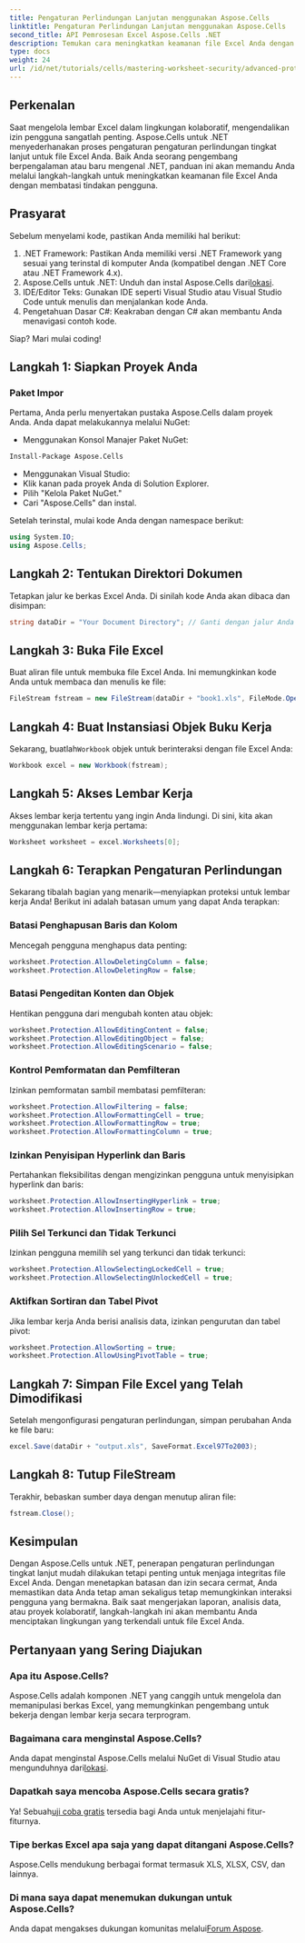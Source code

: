 ```yaml
---
title: Pengaturan Perlindungan Lanjutan menggunakan Aspose.Cells
linktitle: Pengaturan Perlindungan Lanjutan menggunakan Aspose.Cells
second_title: API Pemrosesan Excel Aspose.Cells .NET
description: Temukan cara meningkatkan keamanan file Excel Anda dengan menerapkan pengaturan perlindungan tingkat lanjut menggunakan Aspose.Cells untuk .NET. Panduan komprehensif ini memandu Anda melalui petunjuk langkah demi langkah tentang pembatasan tindakan pengguna.
type: docs
weight: 24
url: /id/net/tutorials/cells/mastering-worksheet-security/advanced-protection-settings/
---
```

## Perkenalan

Saat mengelola lembar Excel dalam lingkungan kolaboratif, mengendalikan izin pengguna sangatlah penting. Aspose.Cells untuk .NET menyederhanakan proses pengaturan pengaturan perlindungan tingkat lanjut untuk file Excel Anda. Baik Anda seorang pengembang berpengalaman atau baru mengenal .NET, panduan ini akan memandu Anda melalui langkah-langkah untuk meningkatkan keamanan file Excel Anda dengan membatasi tindakan pengguna.

## Prasyarat

Sebelum menyelami kode, pastikan Anda memiliki hal berikut:

1. .NET Framework: Pastikan Anda memiliki versi .NET Framework yang sesuai yang terinstal di komputer Anda (kompatibel dengan .NET Core atau .NET Framework 4.x).
2.  Aspose.Cells untuk .NET: Unduh dan instal Aspose.Cells dari[lokasi](https://releases.aspose.com/cells/net/).
3. IDE/Editor Teks: Gunakan IDE seperti Visual Studio atau Visual Studio Code untuk menulis dan menjalankan kode Anda.
4. Pengetahuan Dasar C#: Keakraban dengan C# akan membantu Anda menavigasi contoh kode.

Siap? Mari mulai coding!

## Langkah 1: Siapkan Proyek Anda

### Paket Impor

Pertama, Anda perlu menyertakan pustaka Aspose.Cells dalam proyek Anda. Anda dapat melakukannya melalui NuGet:

- Menggunakan Konsol Manajer Paket NuGet:
```bash
Install-Package Aspose.Cells
```

- Menggunakan Visual Studio:
- Klik kanan pada proyek Anda di Solution Explorer.
- Pilih "Kelola Paket NuGet."
- Cari "Aspose.Cells" dan instal.

Setelah terinstal, mulai kode Anda dengan namespace berikut:

```csharp
using System.IO;
using Aspose.Cells;
```

## Langkah 2: Tentukan Direktori Dokumen

Tetapkan jalur ke berkas Excel Anda. Di sinilah kode Anda akan dibaca dan disimpan:

```csharp
string dataDir = "Your Document Directory"; // Ganti dengan jalur Anda yang sebenarnya
```

## Langkah 3: Buka File Excel

Buat aliran file untuk membuka file Excel Anda. Ini memungkinkan kode Anda untuk membaca dan menulis ke file:

```csharp
FileStream fstream = new FileStream(dataDir + "book1.xls", FileMode.Open);
```

## Langkah 4: Buat Instansiasi Objek Buku Kerja

 Sekarang, buatlah`Workbook` objek untuk berinteraksi dengan file Excel Anda:

```csharp
Workbook excel = new Workbook(fstream);
```

## Langkah 5: Akses Lembar Kerja

Akses lembar kerja tertentu yang ingin Anda lindungi. Di sini, kita akan menggunakan lembar kerja pertama:

```csharp
Worksheet worksheet = excel.Worksheets[0];
```

## Langkah 6: Terapkan Pengaturan Perlindungan

Sekarang tibalah bagian yang menarik—menyiapkan proteksi untuk lembar kerja Anda! Berikut ini adalah batasan umum yang dapat Anda terapkan:

### Batasi Penghapusan Baris dan Kolom

Mencegah pengguna menghapus data penting:

```csharp
worksheet.Protection.AllowDeletingColumn = false;
worksheet.Protection.AllowDeletingRow = false;
```

### Batasi Pengeditan Konten dan Objek

Hentikan pengguna dari mengubah konten atau objek:

```csharp
worksheet.Protection.AllowEditingContent = false;
worksheet.Protection.AllowEditingObject = false;
worksheet.Protection.AllowEditingScenario = false;
```

### Kontrol Pemformatan dan Pemfilteran

Izinkan pemformatan sambil membatasi pemfilteran:

```csharp
worksheet.Protection.AllowFiltering = false;
worksheet.Protection.AllowFormattingCell = true;
worksheet.Protection.AllowFormattingRow = true;
worksheet.Protection.AllowFormattingColumn = true;
```

### Izinkan Penyisipan Hyperlink dan Baris

Pertahankan fleksibilitas dengan mengizinkan pengguna untuk menyisipkan hyperlink dan baris:

```csharp
worksheet.Protection.AllowInsertingHyperlink = true;
worksheet.Protection.AllowInsertingRow = true;
```

### Pilih Sel Terkunci dan Tidak Terkunci

Izinkan pengguna memilih sel yang terkunci dan tidak terkunci:

```csharp
worksheet.Protection.AllowSelectingLockedCell = true;
worksheet.Protection.AllowSelectingUnlockedCell = true;
```

### Aktifkan Sortiran dan Tabel Pivot

Jika lembar kerja Anda berisi analisis data, izinkan pengurutan dan tabel pivot:

```csharp
worksheet.Protection.AllowSorting = true;
worksheet.Protection.AllowUsingPivotTable = true;
```

## Langkah 7: Simpan File Excel yang Telah Dimodifikasi

Setelah mengonfigurasi pengaturan perlindungan, simpan perubahan Anda ke file baru:

```csharp
excel.Save(dataDir + "output.xls", SaveFormat.Excel97To2003);
```

## Langkah 8: Tutup FileStream

Terakhir, bebaskan sumber daya dengan menutup aliran file:

```csharp
fstream.Close();
```

## Kesimpulan

Dengan Aspose.Cells untuk .NET, penerapan pengaturan perlindungan tingkat lanjut mudah dilakukan tetapi penting untuk menjaga integritas file Excel Anda. Dengan menetapkan batasan dan izin secara cermat, Anda memastikan data Anda tetap aman sekaligus tetap memungkinkan interaksi pengguna yang bermakna. Baik saat mengerjakan laporan, analisis data, atau proyek kolaboratif, langkah-langkah ini akan membantu Anda menciptakan lingkungan yang terkendali untuk file Excel Anda.

## Pertanyaan yang Sering Diajukan

### Apa itu Aspose.Cells?
Aspose.Cells adalah komponen .NET yang canggih untuk mengelola dan memanipulasi berkas Excel, yang memungkinkan pengembang untuk bekerja dengan lembar kerja secara terprogram.

### Bagaimana cara menginstal Aspose.Cells?
 Anda dapat menginstal Aspose.Cells melalui NuGet di Visual Studio atau mengunduhnya dari[lokasi](https://releases.aspose.com/cells/net/).

### Dapatkah saya mencoba Aspose.Cells secara gratis?
 Ya! Sebuah[uji coba gratis](https://releases.aspose.com/) tersedia bagi Anda untuk menjelajahi fitur-fiturnya.

### Tipe berkas Excel apa saja yang dapat ditangani Aspose.Cells?
Aspose.Cells mendukung berbagai format termasuk XLS, XLSX, CSV, dan lainnya.

### Di mana saya dapat menemukan dukungan untuk Aspose.Cells?
 Anda dapat mengakses dukungan komunitas melalui[Forum Aspose](https://forum.aspose.com/c/cells/9).
